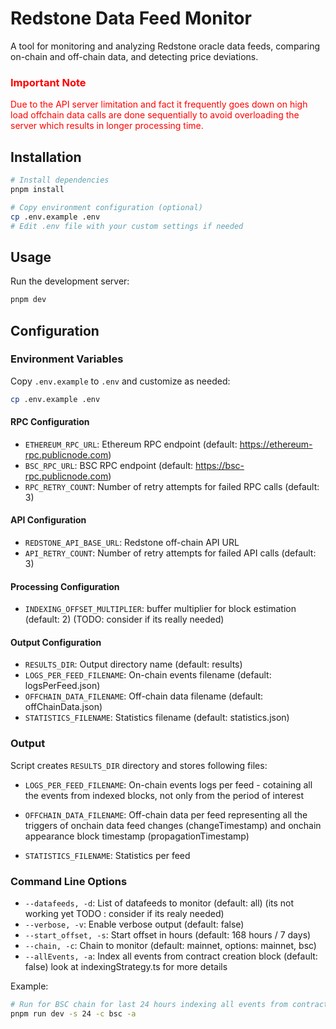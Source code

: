 # Redstone Data Feed Monitor

A tool for monitoring and analyzing Redstone oracle data feeds, comparing on-chain and off-chain data, and detecting price deviations.

### <span style="color: red;">Important Note</span>

<span style="color: red;"> Due to the API server limitation and fact it frequently goes down on high load
offchain data calls are done sequentially to avoid overloading the server which results in longer processing time.</span>

## Installation

```bash
# Install dependencies
pnpm install

# Copy environment configuration (optional)
cp .env.example .env
# Edit .env file with your custom settings if needed
```

## Usage

Run the development server:

```bash
pnpm dev
```

## Configuration

### Environment Variables

Copy `.env.example` to `.env` and customize as needed:

```bash
cp .env.example .env
```

#### RPC Configuration

- `ETHEREUM_RPC_URL`: Ethereum RPC endpoint (default: https://ethereum-rpc.publicnode.com)
- `BSC_RPC_URL`: BSC RPC endpoint (default: https://bsc-rpc.publicnode.com)
- `RPC_RETRY_COUNT`: Number of retry attempts for failed RPC calls (default: 3)

#### API Configuration

- `REDSTONE_API_BASE_URL`: Redstone off-chain API URL
- `API_RETRY_COUNT`: Number of retry attempts for failed API calls (default: 3)

#### Processing Configuration

- `INDEXING_OFFSET_MULTIPLIER`: buffer multiplier for block estimation (default: 2) (TODO: consider if its really needed)

#### Output Configuration

- `RESULTS_DIR`: Output directory name (default: results)
- `LOGS_PER_FEED_FILENAME`: On-chain events filename (default: logsPerFeed.json)
- `OFFCHAIN_DATA_FILENAME`: Off-chain data filename (default: offChainData.json)
- `STATISTICS_FILENAME`: Statistics filename (default: statistics.json)

### Output

Script creates `RESULTS_DIR` directory and stores following files:

- `LOGS_PER_FEED_FILENAME`: On-chain events logs per feed - cotaining all the events from indexed blocks, not only from
  the period of interest

- `OFFCHAIN_DATA_FILENAME`: Off-chain data per feed representing all the triggers of onchain data feed changes (changeTimestamp) and onchain appearance block timestamp (propagationTimestamp)
- `STATISTICS_FILENAME`: Statistics per feed

### Command Line Options

- `--datafeeds, -d`: List of datafeeds to monitor (default: all) (its not working yet TODO : consider if its realy needed)
- `--verbose, -v`: Enable verbose output (default: false)
- `--start_offset, -s`: Start offset in hours (default: 168 hours / 7 days)
- `--chain, -c`: Chain to monitor (default: mainnet, options: mainnet, bsc)
- `--allEvents, -a`: Index all events from contract creation block (default: false) look at indexingStrategy.ts for more details

Example:

```bash
# Run for BSC chain for last 24 hours indexing all events from contract creation block
pnpm run dev -s 24 -c bsc -a

```
